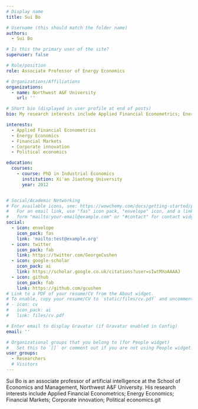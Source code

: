 ```yaml
---
# Display name
title: Sui Bo

# Username (this should match the folder name)
authors:
  - Sui Bo

# Is this the primary user of the site?
superuser: false

# Role/position
role: Associate Professor of Energy Economics

# Organizations/Affiliations
organizations:
  - name: Northwest A&F University
    url: ''

# Short bio (displayed in user profile at end of posts)
bio: My research interests include Applied Financial Econometrics; Energy Economics; Financial Markets; Corporate innovation; Political economics.

interests:
  - Applied Financial Econometrics
  - Energy Economics
  - Financial Markets
  - Corporate innovation
  - Political economics

education:
  courses:
    - course: PhD in Industrial Economics
      institution: Xi'an Jiaotong University
      year: 2012


# Social/Academic Networking
# For available icons, see: https://wowchemy.com/docs/getting-started/page-builder/#icons
#   For an email link, use "fas" icon pack, "envelope" icon, and a link in the
#   form "mailto:your-email@example.com" or "#contact" for contact widget.
social:
  - icon: envelope
    icon_pack: fas
    link: 'mailto:test@example.org'
  - icon: twitter
    icon_pack: fab
    link: https://twitter.com/GeorgeCushen
  - icon: google-scholar
    icon_pack: ai
    link: https://scholar.google.co.uk/citations?user=sIwtMXoAAAAJ
  - icon: github
    icon_pack: fab
    link: https://github.com/gcushen
# Link to a PDF of your resume/CV from the About widget.
# To enable, copy your resume/CV to `static/files/cv.pdf` and uncomment the lines below.
# - icon: cv
#   icon_pack: ai
#   link: files/cv.pdf

# Enter email to display Gravatar (if Gravatar enabled in Config)
email: ''

# Organizational groups that you belong to (for People widget)
#   Set this to `[]` or comment out if you are not using People widget.
user_groups:
  - Researchers
  # Visitors
---
```


Sui Bo is an associate professor of artificial intelligence at the School of Economics and Management, Northwest A&F University. His research interests include Applied Financial Econometrics; Energy Economics; Financial Markets; Corporate innovation; Political economics.git 


